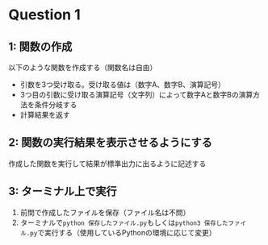 # Question 1

## 1: 関数の作成

以下のような関数を作成する（関数名は自由）

- 引数を3つ受け取る。受け取る値は（数字A、数字B、演算記号）
- 3つ目の引数に受け取る演算記号（文字列）によって数字Aと数字Bの演算方法を条件分岐する
- 計算結果を返す

## 2: 関数の実行結果を表示させるようにする

作成した関数を実行して結果が標準出力に出るように記述する

## 3: ターミナル上で実行

1. 前問で作成したファイルを保存（ファイル名は不問）
2. ターミナルで`python 保存したファイル.py`もしくは`python3 保存したファイル.py`で実行する（使用しているPythonの環境に応じて変更）
